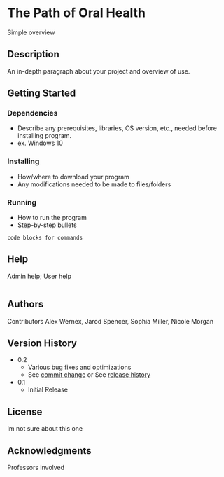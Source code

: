 # The Path of Oral Health

Simple overview

## Description

An in-depth paragraph about your project and overview of use.

## Getting Started

### Dependencies

* Describe any prerequisites, libraries, OS version, etc., needed before installing program.
* ex. Windows 10

### Installing

* How/where to download your program
* Any modifications needed to be made to files/folders

### Running

* How to run the program
* Step-by-step bullets
```
code blocks for commands
```

## Help

Admin help; User help
```

```

## Authors

Contributors
Alex Wernex, Jarod Spencer, Sophia Miller, Nicole Morgan  

## Version History

* 0.2
    * Various bug fixes and optimizations
    * See [commit change]() or See [release history]()
* 0.1
    * Initial Release

## License

Im not sure about this one

## Acknowledgments

Professors involved
